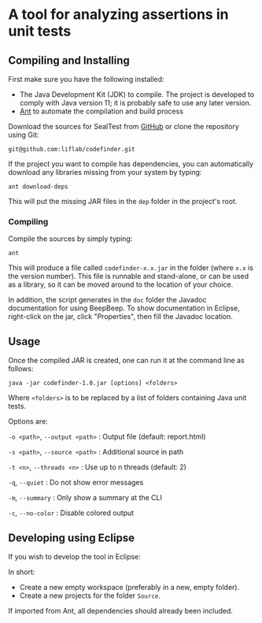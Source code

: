 A tool for analyzing assertions in unit tests
=============================================

Compiling and Installing
------------------------

First make sure you have the following installed:

- The Java Development Kit (JDK) to compile. The project is developed to comply
  with Java version 11; it is probably safe to use any later version.
- [Ant](http://ant.apache.org) to automate the compilation and build process

Download the sources for SealTest from
[GitHub](https://github.com/liflab/sealtest) or clone the
repository using Git:

    git@github.com:liflab/codefinder.git

If the project you want to compile has dependencies,
you can automatically download any libraries missing from your
system by typing:

    ant download-deps

This will put the missing JAR files in the `dep` folder in the project's
root.

### Compiling

Compile the sources by simply typing:

    ant

This will produce a file called `codefinder-x.x.jar` in the folder
(where `x.x` is the version number). This file
is runnable and stand-alone, or can be used as a library, so it can be moved
around to the location of your choice.

In addition, the script generates in the `doc` folder the Javadoc
documentation for using BeepBeep. To show documentation in Eclipse,
right-click on the jar, click "Properties", then fill the Javadoc location.

Usage
-----

Once the compiled JAR is created, one can run it at the command line
as follows:

    java -jar codefinder-1.0.jar [options] <folders>

Where `<folders>` is to be replaced by a list of folders containing Java
unit tests.

Options are:

`-o <path>`, `--output <path>`
: Output file (default: report.html)

`-s <path>`, `--source <path>`
: Additional source in path

`-t <n>`, `--threads <n>`
: Use up to n threads (default: 2)

`-q`, `--quiet`
: Do not show error messages

`-m`, `--summary`
: Only show a summary at the CLI

`-c`, `--no-color`
: Disable colored output

Developing using Eclipse 
------------------------

If you wish to develop the tool in Eclipse:

In short:

- Create a new empty workspace (preferably in a new, empty folder).
- Create a new projects for the folder `Source`.

If imported from Ant, all dependencies should already been included.